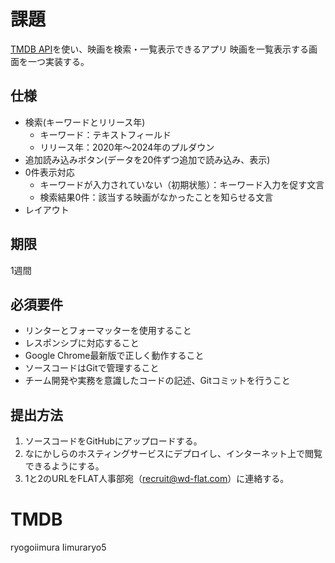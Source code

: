 # 課題
[TMDB API](https://developer.themoviedb.org/reference/intro/getting-started)を使い、映画を検索・一覧表示できるアプリ
映画を一覧表示する画面を一つ実装する。

## 仕様
<!-- - APIキーはブラウザに露呈しないように実装すること -->
<!-- - 映画は、以下の要素で構成されるカード型UIを4カラムに並べた一覧表示とする。
    - 映画タイトル
    - サムネイル画像
    - リリース年月日
    - 映画ジャンル（複数表示） -->
- 検索(キーワードとリリース年)
    - キーワード：テキストフィールド
    - リリース年：2020年〜2024年のプルダウン
- 追加読み込みボタン(データを20件ずつ追加で読み込み、表示)
- 0件表示対応
    - キーワードが入力されていない（初期状態）：キーワード入力を促す文言
    - 検索結果0件：該当する映画がなかったことを知らせる文言
- レイアウト

## 期限
1週間

## 必須要件

- リンターとフォーマッターを使用すること
- レスポンシブに対応すること
- Google Chrome最新版で正しく動作すること
- ソースコードはGitで管理すること
- チーム開発や実務を意識したコードの記述、Gitコミットを行うこと

## 提出方法

1. ソースコードをGitHubにアップロードする。
2. なにかしらのホスティングサービスにデプロイし、インターネット上で閲覧できるようにする。
3. 1と2のURLをFLAT人事部宛（recruit@wd-flat.com）に連絡する。

# TMDB
ryogoiimura
Iimuraryo5
